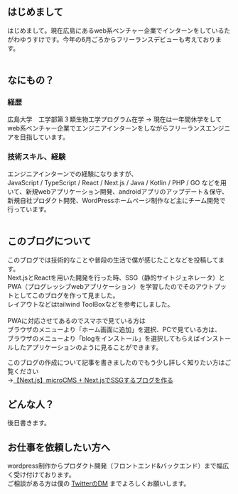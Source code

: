 ## はじめまして
はじめまして。現在広島にあるweb系ベンチャー企業でインターンをしているたがわゆうすけです。今年の6月ごろからフリーランスデビューも考えております。
<br><br>

## なにもの？

### 経歴
広島大学　工学部第３類生物工学プログラム在学 → 現在は一年間休学をしてweb系ベンチャー企業でエンジニアインターンをしながらフリーランスエンジニアを目指しています。

### 技術スキル、経験
エンジニアインターンでの経験になりますが、<br>
JavaScript / TypeScript / React / Next.js / Java / Kotlin / PHP / GO
などを用いて、新規webアプリケーション開発、androidアプリのアップデート＆保守、新規自社プロダクト開発、WordPressホームページ制作など主にチーム開発で行っています。
<br><br>

## このブログについて
このブログでは技術的なことや普段の生活で僕が感じたことなどを投稿してます。<br>
Next.jsとReactを用いた開発を行った時、SSG（静的サイトジェネレータ）とPWA（プログレッシブwebアプリケーション）を学習したのでそのアウトプットとしてこのブログを作って見ました。<br>
レイアウトなどはtailwind ToolBoxなどを参考にしました。
<br><br>
PWAに対応させてあるのでスマホで見ている方は<br>
ブラウザのメニューより「ホーム画面に追加」を選択、PCで見ている方は、<br>
ブラウザのメニューより「blogをインストール」を選択してもらえばインストールしたアプリケーションのように見ることができます。<br>

このブログの作成について記事を書きましたのでもう少し詳しく知りたい方はご覧ください<br>
→[【Next.js】microCMS + Next.jsでSSGするプログを作る](https://official-yusukestudiojapan.com/posts/9jxsrmoki)


## どんな人？
後日書きます。

## お仕事を依頼したい方へ
wordpress制作からプロダクト開発（フロントエンド&バックエンド）まで幅広く受け付けております。<br>
ご相談がある方は僕の [TwitterのDM](https://twitter.com/TJ_Yusuke_jp) までよろしくお願いします。
